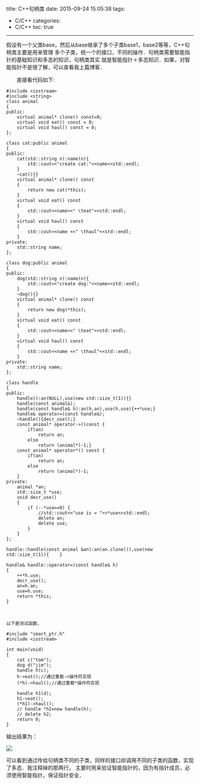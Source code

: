 title: C++句柄类
date: 2015-09-24 15:05:38
tags:
- C/C++
categories:
- C/C++
toc: true
---

假设有一个父类base，然后从base继承了多个子类base1，base2等等，C++句柄类主要是用来管理
多个子类，统一个的接口，不同的操作．句柄类需要智能指针的基础知识和多态的知识，句柄类其实
就是智能指针＋多态知识．如果，对智能指针不是很了解，可以查看我上篇博客．

<!--more-->

　　直接看代码如下:
```
#include <iostream>
#include <string>
class animal
{
public:
    virtual animal* clone() const=0;
    virtual void eat() const = 0;
    virtual void haul() const = 0;
};

class cat:public animal
{
public:
    cat(std::string n):name(n){
        std::cout<<"create cat:"<<name<<std::endl;
    }
    ~cat(){}
    virtual animal* clone() const
    {
        return new cat(*this);
    }
    virtual void eat() const
    {
        std::cout<<name<<" \teat"<<std::endl;
    }
    virtual void haul() const
    {
        std::cout<<name <<" \thaul"<<std::endl;
    }
private:
    std::string name;
};

class dog:public animal
{
public:
    dog(std::string n):name(n){
        std::cout<<"create dog:"<<name<<std::endl;
    }
    ~dog(){}
    virtual animal* clone() const
    {
        return new dog(*this);
    }
    virtual void eat() const
    {
        std::cout<<name<<" \teat"<<std::endl;
    }
    virtual void haul() const
    {
        std::cout<<name <<" \thaul"<<std::endl;
    }
private:
    std::string name;
};

class handle
{
public:
    handle():an(NULL),use(new std::size_t(1)){}
    handle(const animal&);
    handle(const handle& h):an(h.an),use(h.use){++*use;}
    handle& operator=(const handle&);
    ~handle(){decr_use();}
    const animal* operator->()const {
        if(an) 
            return an;
        else
            return (animal*)-1;}
    const animal* operator*() const {
        if(an) 
            return an;
        else
            return (animal*)-1;
    }
private:
    animal *an;
    std::size_t *use;
    void decr_use()
    {
        if (--*use==0) {
            //std::cout<<"use is = "<<*use<<std::endl;
            delete an;
            delete use;
        }
    }
};

handle::handle(const animal &an):an(an.clone()),use(new std::size_t(1)){    }

handle& handle::operator=(const handle& h)
{
    ++*h.use;
    decr_use();
    an=h.an;
    use=h.use;
    return *this;
}



以下是测试函数，

#include "smart_ptr.h"
#include <iostream>

int main(void)
{
    cat c("tom");
    dog d("jim");
    handle h(c);
    h->eat();//通过重载->操作符实现
    (*h)->haul();//通过重载*操作符实现

    handle h1(d);
    h1->eat();
    (*h1)->haul();
    // handle *h2=new handle(h);
    // delete h2;
    return 0;
}
```

输出结果为：

![](http://img.blog.csdn.net/20150901172818103?watermark/2/text/aHR0cDovL2Jsb2cuY3Nkbi5uZXQv/font/5a6L5L2T/fontsize/400/fill/I0JBQkFCMA==/dissolve/70/gravity/Center "")

可以看到通过传给句柄类不同的子类，同样的接口却调用不同的子类的函数，实现了多态．我注释掉的那两行，
主要时用来验证智能指针的，因为有指针成员，必须使用智能指针，保证指针安全．



